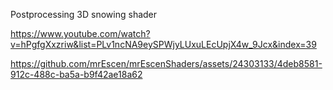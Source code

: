 Postprocessing 3D snowing shader

https://www.youtube.com/watch?v=hPgfgXxzriw&list=PLv1ncNA9eySPWjyLUxuLEcUpjX4w_9Jcx&index=39

https://github.com/mrEscen/mrEscenShaders/assets/24303133/4deb8581-912c-488c-ba5a-b9f42ae18a62


